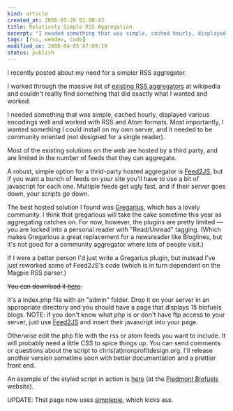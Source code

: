 ```yaml
--- 
kind: article
created_at: 2006-03-20 01:00:43
title: Relatively Simple RSS Aggregation
excerpt: "I needed something that was simple, cached hourly, displayed various encodings well and worked with RSS and Atom formats. Most importantly, I wanted something I could install on my own server, and it needed to be community oriented (not designed for a single reader)."
tags: [rss, webdev, code]
modified_on: 2008-04-05 07:09:19
status: publish
---
```


I recently posted about my need for a simpler RSS aggregator. 

I worked through the massive list of <a href="http://en.wikipedia.org/wiki/List_of_news_aggregators">existing RSS aggregators</a> at wikipedia and couldn't reallly find something that did exactly what I wanted and worked. 

I needed something that was simple, cached hourly, displayed various encodings well and worked with RSS and Atom formats. Most importantly, I wanted something I could install on my own server, and it needed to be community oriented (not designed for a single reader).

Most of the existing solutions on the web are hosted by a third party, and are limited in the number of feeds that they can aggregate. 

A robust, simple option for a thrid-party hosted aggregator is <a href="http://jade.mcli.dist.maricopa.edu/feed/">Feed2JS</a>, but if you want a bunch of feeds on your site you'll have to use a bit of javascript for each one. Multiple feeds get ugly fast, and if their server goes down, your scripts go down.  

The best hosted solution I found was <a href="http://gregarius.net/">Gregarius</a>, which has a lovely community. I think that gregarious will take the cake sometime this year as aggregating catches on. For now, however, the plugins are pretty limited &mdash; you are locked into a personal reader with "Read/Unread" tagging. (Which makes Gregarious a great replacement for a newsreader like Bloglines, but it's not good for a community aggregator where lots of people visit.)

If I were a better person I'd just write a Gregarius plugin, but instead I've just reworked some of Feed2JS's code (which is in turn dependent on the Magpie RSS parser.)

<strike>You can download it <a href="http://www.nonprofitdesign.org/downloads/simple-aggregator.zip">here</a>. </strike>

It's a index.php file with an "admin" folder. Drop it on your server in an appropriate directory and you should have a page that displays 15 biofuels blogs. NOTE: if you don't know what php is or don't have ftp access to your server, just use <a href="http://jade.mcli.dist.maricopa.edu/feed/">Feed2JS</a> and insert their javascript into your page. 

Otherwise edit the php file with the rss or atom feeds you want to include. It will probably need a little CSS to spice things up. You can send comments or questions about the script to chris(at)nonprofitdesign.org. I'll release another version sometime soon with better documentation and a prettier front end. 

An example of the styled script in action is <a href="http://www.biofuels.coop/aggregator/">here</a> (at the <a href="http://www.biofuels.coop/">Piedmont Biofuels </a>website). 

UPDATE: That page now uses <a href="http://simplepie.org/">simplepie</a>, which kicks ass.